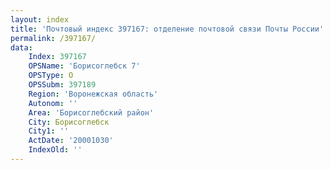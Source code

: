 ```yaml
---
layout: index
title: 'Почтовый индекс 397167: отделение почтовой связи Почты России'
permalink: /397167/
data:
    Index: 397167
    OPSName: 'Борисоглебск 7'
    OPSType: О
    OPSSubm: 397189
    Region: 'Воронежская область'
    Autonom: ''
    Area: 'Борисоглебский район'
    City: Борисоглебск
    City1: ''
    ActDate: '20001030'
    IndexOld: ''
---
```

